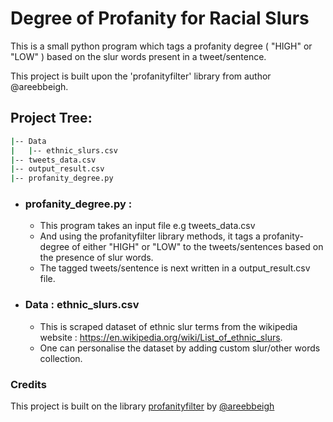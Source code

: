 # Degree of Profanity for Racial Slurs

This is a small python program which tags a profanity degree ( "HIGH" or "LOW" ) based on the slur words present in a tweet/sentence.

This project is built upon the 'profanityfilter' library from author @areebbeigh.


## Project Tree:
```bash
|-- Data
|   |-- ethnic_slurs.csv
|-- tweets_data.csv
|-- output_result.csv
|-- profanity_degree.py
```

* ### profanity_degree.py :
  * This program takes an input file e.g tweets_data.csv
  * And using the profanityfilter library methods, it tags a profanity-degree of either "HIGH" or "LOW" to the tweets/sentences based on the presence of slur words.
  * The tagged tweets/sentence is next written in a output_result.csv file.


* ### Data : ethnic_slurs.csv
  * This is scraped dataset of ethnic slur terms from the wikipedia website : https://en.wikipedia.org/wiki/List_of_ethnic_slurs.
  * One can personalise the dataset by adding custom slur/other words collection.


### Credits
This project is built on the library [profanityfilter](https://github.com/areebbeigh/profanityfilter) by [@areebbeigh](https://github.com/areebbeigh)

